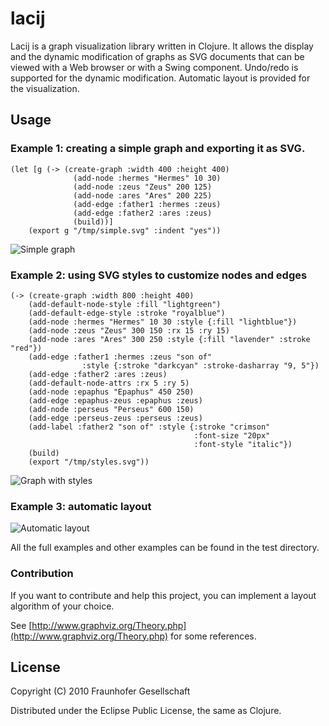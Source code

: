 # lacij

Lacij is a graph visualization library written in Clojure. It allows the display
and the dynamic modification of graphs as SVG documents that can be viewed
with a Web browser or with a Swing component. Undo/redo is supported for the
dynamic modification. Automatic layout is provided for the visualization.

## Usage

### Example 1: creating a simple graph and exporting it as SVG.

    (let [g (-> (create-graph :width 400 :height 400)
                  (add-node :hermes "Hermes" 10 30)
                  (add-node :zeus "Zeus" 200 125)
                  (add-node :ares "Ares" 200 225)
                  (add-edge :father1 :hermes :zeus)
                  (add-edge :father2 :ares :zeus)
                  (build))]
        (export g "/tmp/simple.svg" :indent "yes"))

![Simple graph](https://github.com/pallix/lacij/raw/master/resources/lacij/examples/simple.png)

### Example 2: using SVG styles to customize nodes and edges

    (-> (create-graph :width 800 :height 400)
        (add-default-node-style :fill "lightgreen")
        (add-default-edge-style :stroke "royalblue")
        (add-node :hermes "Hermes" 10 30 :style {:fill "lightblue"})
        (add-node :zeus "Zeus" 300 150 :rx 15 :ry 15)
        (add-node :ares "Ares" 300 250 :style {:fill "lavender" :stroke "red"})
        (add-edge :father1 :hermes :zeus "son of"
                    :style {:stroke "darkcyan" :stroke-dasharray "9, 5"})
        (add-edge :father2 :ares :zeus)
        (add-default-node-attrs :rx 5 :ry 5)
        (add-node :epaphus "Epaphus" 450 250)
        (add-edge :epaphus-zeus :epaphus :zeus)
        (add-node :perseus "Perseus" 600 150)
        (add-edge :perseus-zeus :perseus :zeus)
        (add-label :father2 "son of" :style {:stroke "crimson"
                                             :font-size "20px"
                                             :font-style "italic"})
        (build)
        (export "/tmp/styles.svg"))

![Graph with styles](https://github.com/pallix/lacij/raw/master/resources/lacij/examples/styles.png)


### Example 3: automatic layout

![Automatic layout](https://github.com/pallix/lacij/raw/master/resources/lacij/examples/layout1.png)

All the full examples and other examples can be found in the test directory.

### Contribution

If you want to contribute and help this project, you can implement a layout algorithm of your choice.

See [http://www.graphviz.org/Theory.php](http://www.graphviz.org/Theory.php) for some references.

## License

Copyright (C) 2010 Fraunhofer Gesellschaft

Distributed under the Eclipse Public License, the same as Clojure.

